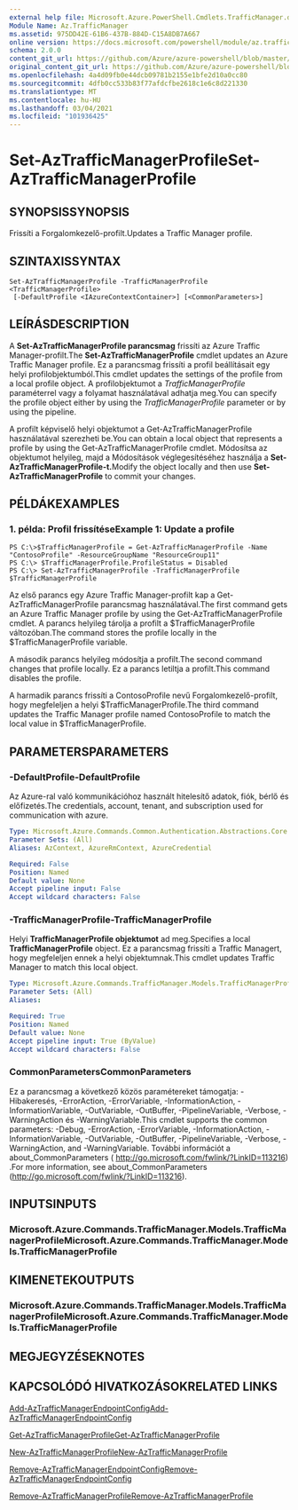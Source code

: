 ```yaml
---
external help file: Microsoft.Azure.PowerShell.Cmdlets.TrafficManager.dll-Help.xml
Module Name: Az.TrafficManager
ms.assetid: 975DD42E-61B6-437B-884D-C15A8DB7A667
online version: https://docs.microsoft.com/powershell/module/az.trafficmanager/set-aztrafficmanagerprofile
schema: 2.0.0
content_git_url: https://github.com/Azure/azure-powershell/blob/master/src/TrafficManager/TrafficManager/help/Set-AzTrafficManagerProfile.md
original_content_git_url: https://github.com/Azure/azure-powershell/blob/master/src/TrafficManager/TrafficManager/help/Set-AzTrafficManagerProfile.md
ms.openlocfilehash: 4a4d09fb0e44dcb09781b2155e1bfe2d10a0cc80
ms.sourcegitcommit: 4dfb0cc533b83f77afdcfbe2618c1e6c8d221330
ms.translationtype: MT
ms.contentlocale: hu-HU
ms.lasthandoff: 03/04/2021
ms.locfileid: "101936425"
---
```

# <span data-ttu-id="94130-101">Set-AzTrafficManagerProfile</span><span class="sxs-lookup"><span data-stu-id="94130-101">Set-AzTrafficManagerProfile</span></span>

## <span data-ttu-id="94130-102">SYNOPSIS</span><span class="sxs-lookup"><span data-stu-id="94130-102">SYNOPSIS</span></span>
<span data-ttu-id="94130-103">Frissíti a Forgalomkezelő-profilt.</span><span class="sxs-lookup"><span data-stu-id="94130-103">Updates a Traffic Manager profile.</span></span>

## <span data-ttu-id="94130-104">SZINTAXIS</span><span class="sxs-lookup"><span data-stu-id="94130-104">SYNTAX</span></span>

```
Set-AzTrafficManagerProfile -TrafficManagerProfile <TrafficManagerProfile>
 [-DefaultProfile <IAzureContextContainer>] [<CommonParameters>]
```

## <span data-ttu-id="94130-105">LEÍRÁS</span><span class="sxs-lookup"><span data-stu-id="94130-105">DESCRIPTION</span></span>
<span data-ttu-id="94130-106">A **Set-AzTrafficManagerProfile parancsmag** frissíti az Azure Traffic Manager-profilt.</span><span class="sxs-lookup"><span data-stu-id="94130-106">The **Set-AzTrafficManagerProfile** cmdlet updates an Azure Traffic Manager profile.</span></span>
<span data-ttu-id="94130-107">Ez a parancsmag frissíti a profil beállításait egy helyi profilobjektumból.</span><span class="sxs-lookup"><span data-stu-id="94130-107">This cmdlet updates the settings of the profile from a local profile object.</span></span>
<span data-ttu-id="94130-108">A profilobjektumot a *TrafficManagerProfile* paraméterrel vagy a folyamat használatával adhatja meg.</span><span class="sxs-lookup"><span data-stu-id="94130-108">You can specify the profile object either by using the *TrafficManagerProfile* parameter or by using the pipeline.</span></span>

<span data-ttu-id="94130-109">A profilt képviselő helyi objektumot a Get-AzTrafficManagerProfile használatával szerezheti be.</span><span class="sxs-lookup"><span data-stu-id="94130-109">You can obtain a local object that represents a profile by using the Get-AzTrafficManagerProfile cmdlet.</span></span>
<span data-ttu-id="94130-110">Módosítsa az objektumot helyileg, majd a Módosítások véglegesítéséhez használja a **Set-AzTrafficManagerProfile-t.**</span><span class="sxs-lookup"><span data-stu-id="94130-110">Modify the object locally and then use **Set-AzTrafficManagerProfile** to commit your changes.</span></span>

## <span data-ttu-id="94130-111">PÉLDÁK</span><span class="sxs-lookup"><span data-stu-id="94130-111">EXAMPLES</span></span>

### <span data-ttu-id="94130-112">1. példa: Profil frissítése</span><span class="sxs-lookup"><span data-stu-id="94130-112">Example 1: Update a profile</span></span>
```
PS C:\>$TrafficManagerProfile = Get-AzTrafficManagerProfile -Name "ContosoProfile" -ResourceGroupName "ResourceGroup11" 
PS C:\> $TrafficManagerProfile.ProfileStatus = Disabled
PS C:\> Set-AzTrafficManagerProfile -TrafficManagerProfile $TrafficManagerProfile
```

<span data-ttu-id="94130-113">Az első parancs egy Azure Traffic Manager-profilt kap a Get-AzTrafficManagerProfile parancsmag használatával.</span><span class="sxs-lookup"><span data-stu-id="94130-113">The first command gets an Azure Traffic Manager profile by using the Get-AzTrafficManagerProfile cmdlet.</span></span>
<span data-ttu-id="94130-114">A parancs helyileg tárolja a profilt a $TrafficManagerProfile változóban.</span><span class="sxs-lookup"><span data-stu-id="94130-114">The command stores the profile locally in the $TrafficManagerProfile variable.</span></span>

<span data-ttu-id="94130-115">A második parancs helyileg módosítja a profilt.</span><span class="sxs-lookup"><span data-stu-id="94130-115">The second command changes that profile locally.</span></span>
<span data-ttu-id="94130-116">Ez a parancs letiltja a profilt.</span><span class="sxs-lookup"><span data-stu-id="94130-116">This command disables the profile.</span></span>

<span data-ttu-id="94130-117">A harmadik parancs frissíti a ContosoProfile nevű Forgalomkezelő-profilt, hogy megfeleljen a helyi $TrafficManagerProfile.</span><span class="sxs-lookup"><span data-stu-id="94130-117">The third command updates the Traffic Manager profile named ContosoProfile to match the local value in $TrafficManagerProfile.</span></span>

## <span data-ttu-id="94130-118">PARAMETERS</span><span class="sxs-lookup"><span data-stu-id="94130-118">PARAMETERS</span></span>

### <span data-ttu-id="94130-119">-DefaultProfile</span><span class="sxs-lookup"><span data-stu-id="94130-119">-DefaultProfile</span></span>
<span data-ttu-id="94130-120">Az Azure-ral való kommunikációhoz használt hitelesítő adatok, fiók, bérlő és előfizetés.</span><span class="sxs-lookup"><span data-stu-id="94130-120">The credentials, account, tenant, and subscription used for communication with azure.</span></span>

```yaml
Type: Microsoft.Azure.Commands.Common.Authentication.Abstractions.Core.IAzureContextContainer
Parameter Sets: (All)
Aliases: AzContext, AzureRmContext, AzureCredential

Required: False
Position: Named
Default value: None
Accept pipeline input: False
Accept wildcard characters: False
```

### <span data-ttu-id="94130-121">-TrafficManagerProfile</span><span class="sxs-lookup"><span data-stu-id="94130-121">-TrafficManagerProfile</span></span>
<span data-ttu-id="94130-122">Helyi **TrafficManagerProfile objektumot** ad meg.</span><span class="sxs-lookup"><span data-stu-id="94130-122">Specifies a local **TrafficManagerProfile** object.</span></span>
<span data-ttu-id="94130-123">Ez a parancsmag frissíti a Traffic Managert, hogy megfeleljen ennek a helyi objektumnak.</span><span class="sxs-lookup"><span data-stu-id="94130-123">This cmdlet updates Traffic Manager to match this local object.</span></span>

```yaml
Type: Microsoft.Azure.Commands.TrafficManager.Models.TrafficManagerProfile
Parameter Sets: (All)
Aliases:

Required: True
Position: Named
Default value: None
Accept pipeline input: True (ByValue)
Accept wildcard characters: False
```

### <span data-ttu-id="94130-124">CommonParameters</span><span class="sxs-lookup"><span data-stu-id="94130-124">CommonParameters</span></span>
<span data-ttu-id="94130-125">Ez a parancsmag a következő közös paramétereket támogatja: -Hibakeresés, -ErrorAction, -ErrorVariable, -InformationAction, -InformationVariable, -OutVariable, -OutBuffer, -PipelineVariable, -Verbose, -WarningAction és -WarningVariable.</span><span class="sxs-lookup"><span data-stu-id="94130-125">This cmdlet supports the common parameters: -Debug, -ErrorAction, -ErrorVariable, -InformationAction, -InformationVariable, -OutVariable, -OutBuffer, -PipelineVariable, -Verbose, -WarningAction, and -WarningVariable.</span></span> <span data-ttu-id="94130-126">További információt a about_CommonParameters ( http://go.microsoft.com/fwlink/?LinkID=113216) .</span><span class="sxs-lookup"><span data-stu-id="94130-126">For more information, see about_CommonParameters (http://go.microsoft.com/fwlink/?LinkID=113216).</span></span>

## <span data-ttu-id="94130-127">INPUTS</span><span class="sxs-lookup"><span data-stu-id="94130-127">INPUTS</span></span>

### <span data-ttu-id="94130-128">Microsoft.Azure.Commands.TrafficManager.Models.TrafficManagerProfile</span><span class="sxs-lookup"><span data-stu-id="94130-128">Microsoft.Azure.Commands.TrafficManager.Models.TrafficManagerProfile</span></span>

## <span data-ttu-id="94130-129">KIMENETEK</span><span class="sxs-lookup"><span data-stu-id="94130-129">OUTPUTS</span></span>

### <span data-ttu-id="94130-130">Microsoft.Azure.Commands.TrafficManager.Models.TrafficManagerProfile</span><span class="sxs-lookup"><span data-stu-id="94130-130">Microsoft.Azure.Commands.TrafficManager.Models.TrafficManagerProfile</span></span>

## <span data-ttu-id="94130-131">MEGJEGYZÉSEK</span><span class="sxs-lookup"><span data-stu-id="94130-131">NOTES</span></span>

## <span data-ttu-id="94130-132">KAPCSOLÓDÓ HIVATKOZÁSOK</span><span class="sxs-lookup"><span data-stu-id="94130-132">RELATED LINKS</span></span>

[<span data-ttu-id="94130-133">Add-AzTrafficManagerEndpointConfig</span><span class="sxs-lookup"><span data-stu-id="94130-133">Add-AzTrafficManagerEndpointConfig</span></span>](./Add-AzTrafficManagerEndpointConfig.md)

[<span data-ttu-id="94130-134">Get-AzTrafficManagerProfile</span><span class="sxs-lookup"><span data-stu-id="94130-134">Get-AzTrafficManagerProfile</span></span>](./Get-AzTrafficManagerProfile.md)

[<span data-ttu-id="94130-135">New-AzTrafficManagerProfile</span><span class="sxs-lookup"><span data-stu-id="94130-135">New-AzTrafficManagerProfile</span></span>](./New-AzTrafficManagerProfile.md)

[<span data-ttu-id="94130-136">Remove-AzTrafficManagerEndpointConfig</span><span class="sxs-lookup"><span data-stu-id="94130-136">Remove-AzTrafficManagerEndpointConfig</span></span>](./Remove-AzTrafficManagerEndpointConfig.md)

[<span data-ttu-id="94130-137">Remove-AzTrafficManagerProfile</span><span class="sxs-lookup"><span data-stu-id="94130-137">Remove-AzTrafficManagerProfile</span></span>](./Remove-AzTrafficManagerProfile.md)


